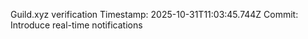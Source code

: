 Guild.xyz verification
Timestamp: 2025-10-31T11:03:45.744Z
Commit: Introduce real-time notifications